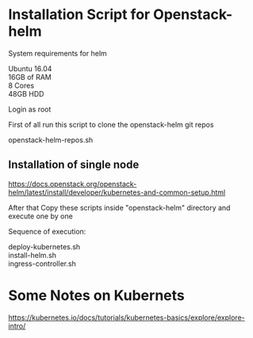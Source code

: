 # Installation Script for Openstack-helm

System requirements for helm

Ubuntu 16.04 <br/>
16GB of RAM <br/>
8 Cores <br/>
48GB HDD <br/>

Login as root 

First of all run this script to clone the openstack-helm git repos

openstack-helm-repos.sh  <br/>

## Installation of single node 
https://docs.openstack.org/openstack-helm/latest/install/developer/kubernetes-and-common-setup.html


After that Copy these scripts inside "openstack-helm" directory and execute one by one

Sequence of execution:

deploy-kubernetes.sh	 <br/>
install-helm.sh	  <br/>
ingress-controller.sh  <br/>


# Some Notes on Kubernets

https://kubernetes.io/docs/tutorials/kubernetes-basics/explore/explore-intro/




